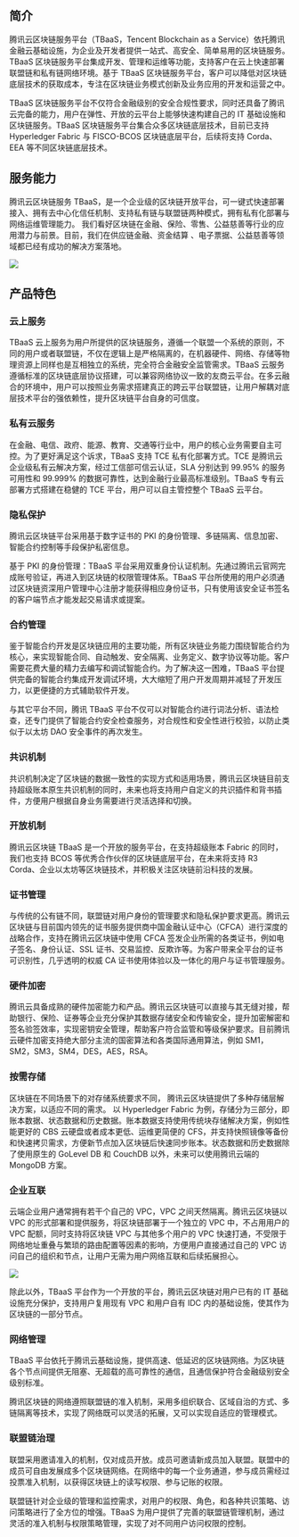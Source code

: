 ## 简介

腾讯云区块链服务平台（TBaaS，Tencent Blockchain as a Service）依托腾讯金融云基础设施，为企业及开发者提供一站式、高安全、简单易用的区块链服务。TBaaS 区块链服务平台集成开发、管理和运维等功能，支持客户在云上快速部署联盟链和私有链网络环境。基于 TBaaS 区块链服务平台，客户可以降低对区块链底层技术的获取成本，专注在区块链业务模式创新及业务应用的开发和运营之中。

TBaaS 区块链服务平台不仅符合金融级别的安全合规性要求，同时还具备了腾讯云完备的能力，用户在弹性、开放的云平台上能够快速构建自己的 IT 基础设施和区块链服务。TBaaS 区块链服务平台集合众多区块链底层技术，目前已支持 Hyperledger Fabric 与 FISCO-BCOS 区块链底层平台，后续将支持 Corda、EEA 等不同区块链底层技术。

## 服务能力

腾讯云区块链服务 TBaaS，是一个企业级的区块链开放平台，可一键式快速部署接入、拥有去中心化信任机制、支持私有链与联盟链两种模式，拥有私有化部署与网络运维管理能力。 我们看好区块链在金融、保险、零售、公益慈善等行业的应用潜力与前景。目前，我们在供应链金融、资金结算 、电子票据、公益慈善等领域都已经有成功的解决方案落地。

![](https://main.qcloudimg.com/raw/de9b56e978a1c9cc66684cd87b24c037.png)

## 产品特色

### 云上服务

TBaaS 云上服务为用户所提供的区块链服务，遵循一个联盟一个系统的原则，不同的用户或者联盟链，不仅在逻辑上是严格隔离的，在机器硬件、网络、存储等物理资源上同样也是互相独立的系统，完全符合金融安全监管需求。TBaaS 云服务遵循标准的区块链底层协议搭建，可以兼容网络协议一致的友商云平台。在多云融合的环境中，用户可以按照业务需求搭建真正的跨云平台联盟链，让用户解耦对底层技术平台的强依赖性，提升区块链平台自身的可信度。

### 私有云服务

在金融、电信、政府、能源、教育、交通等行业中，用户的核心业务需要自主可控。为了更好满足这个诉求，TBaaS 支持 TCE 私有化部署方式。TCE 是腾讯云企业级私有云解决方案，经过工信部可信云认证，SLA 分别达到 99.95% 的服务可用性和 99.999% 的数据可靠性，达到金融行业最高标准级别。TBaaS 专有云部署方式搭建在稳健的 TCE 平台，用户可以自主管控整个 TBaaS 云平台。

### 隐私保护

腾讯云区块链平台采用基于数字证书的 PKI 的身份管理、多链隔离、信息加密、智能合约控制等手段保护私密信息。

基于 PKI 的身份管理：TBaaS 平台采用双重身份认证机制。先通过腾讯云官网完成账号验证，再进入到区块链的权限管理体系。TBaaS 平台所使用的用户必须通过区块链资深用户管理中心注册才能获得相应身份证书，只有使用该安全证书签名的客户端节点才能发起交易请求或提案。

### 合约管理

鉴于智能合约开发是区块链应用的主要功能，所有区块链业务能力围绕智能合约为核心，来实现智能合同、自动触发、安全隔离、业务定义、数字协议等功能。客户需要花费大量的精力去编写和调试智能合约。为了解决这一困难，TBaaS 平台提供完备的智能合约集成开发调试环境，大大缩短了用户开发周期并减轻了开发压力，以更便捷的方式辅助软件开发。

与其它平台不同，腾讯 TBaaS 平台不仅可以对智能合约进行词法分析、语法检查，还专门提供了智能合约安全检查服务，对合规性和安全性进行校验，以防止类似于以太坊 DAO 安全事件的再次发生。

### 共识机制

共识机制决定了区块链的数据一致性的实现方式和适用场景，腾讯云区块链目前支持超级账本原生共识机制的同时，未来也将支持用户自定义的共识插件和背书插件，方便用户根据自身业务需要进行灵活选择和切换。

### 开放机制

腾讯云区块链 TBaaS 是一个开放的服务平台，在支持超级账本 Fabric 的同时，我们也支持 BCOS 等优秀合作伙伴的区块链底层平台，在未来将支持 R3 Corda、企业以太坊等区块链技术，并积极关注区块链前沿科技的发展。

### 证书管理

与传统的公有链不同，联盟链对用户身份的管理要求和隐私保护要求更高。腾讯云区块链与目前国内领先的证书服务提供商中国金融认证中心（CFCA）进行深度的战略合作，支持在腾讯云区块链中使用 CFCA 签发企业所需的各类证书，例如电子签名、身份认证、SSL 证书、交易监控、反欺诈等。为客户带来全平台的证书可识别性，几乎透明的权威 CA 证书使用体验以及一体化的用户与证书管理服务。

### 硬件加密

腾讯云具备成熟的硬件加密能力和产品。腾讯云区块链可以直接与其无缝对接，帮助银行、保险、证券等企业充分保护其数据存储安全和传输安全，提升加密解密和签名验签效率，实现密钥安全管理，帮助客户符合监管和等级保护要求。目前腾讯云硬件加密支持绝大部分主流的国密算法和各类国际通用算法，例如 SM1，SM2，SM3，SM4，DES，AES，RSA。

### 按需存储

区块链在不同场景下的对存储系统要求不同，	腾讯云区块链提供了多种存储层解决方案，以适应不同的需求。 以 Hyperledger Fabric 为例，存储分为三部分，即账本数据、状态数据和历史数据。账本数据支持使用传统块存储解决方案，例如性能更好的 CBS 云硬盘或者成本更低、运维更简便的 CFS，并支持快照镜像等备份和快速拷贝需求，方便新节点加入区块链后快速同步账本。状态数据和历史数据除了使用原生的 GoLevel DB 和 CouchDB 以外，未来可以使用腾讯云端的 MongoDB 方案。

### 企业互联

云端企业用户通常拥有若干个自己的 VPC，VPC 之间天然隔离。腾讯云区块链以 VPC 的形式部署和提供服务，将区块链部署于一个独立的 VPC 中，不占用用户的 VPC 配额，同时支持将区块链 VPC 与其他多个用户的 VPC 快速打通，不受限于网络地址重叠与繁琐的路由配置等因素的影响，方便用户直接通过自己的 VPC 访问自己的组织和节点，让用户无需为用户网络互联和后续拓展担心。

![](https://main.qcloudimg.com/raw/fa96a4d79bac24ffc3720f16ee9b906a.png)

除此以外，TBaaS 平台作为一个开放的平台，腾讯云区块链对用户已有的 IT 基础设施充分保护，支持用户复用现有 VPC 和用户自有 IDC 内的基础设施，使其作为区块链的一部分节点。

### 网络管理

TBaaS 平台依托于腾讯云基础设施，提供高速、低延迟的区块链网络。为区块链各个节点间提供无阻塞、无超载的高可靠性的通信，且通信保护符合金融级别安全级别标准。

腾讯区块链的网络遵照联盟链的准入机制，采用多组织联合、区域自治的方式、多链隔离等技术，实现了网络既可以灵活的拓展，又可以实现自适应的管理模式。

### 联盟链治理

联盟采用邀请准入的机制，仅对成员开放。成员可邀请新成员加入联盟。联盟中的成员可自由发展成多个区块链网络。在网络中的每一个业务通道，参与成员需经过投票准入机制，以获得区块链上的读写权限、参与记账的权限。

联盟链针对企业级的管理和监控需求，对用户的权限、角色，和各种共识策略、访问策略进行了全方位的增强。TBaaS 为用户提供了完善的联盟链管理机制，通过灵活的准入机制与权限策略管理，实现了对不同用户访问权限的控制。
